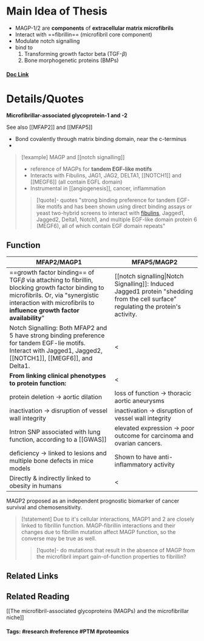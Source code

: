 # Main Idea of Thesis

- MAGP-1/2 are **components** of **extracellular matrix microfibrils**
- Interact with ==fibrillin== (microfibril core component)
- Modulate notch signalling
- bind to
	1. Transforming growth factor beta (TGF-$\beta$)
	2. Bone morphogenetic proteins (BMPs)
#### [Doc Link](https://www.sciencedirect.com/science/article/pii/S0945053X17304936)

# Details/Quotes


**Microfibrillar-associated glycoprotein-1 and -2**

See also [[MFAP2]] and [[MFAP5]]


- Bond covalently through matrix binding domain, near the c-terminus
- 

> [!example] MAGP and [[notch signalling]]
> - reference of MAGPs for **tandem EGF-like motifs**
> - Interacts with Fibulins, JAG1, JAG2, DELTA1, [[NOTCH1]] and [[MEGF6]] (all contain EGFL domain)
> - Instrumental in [[angiogenesis]], cancer, inflammation
> 
> >[!quote]- quotes
> > "strong binding preference for tandem EGF-like motifs and has been shown using direct binding assays or yeast two-hybrid screens to interact with [fibulins](https://www.sciencedirect.com/topics/biochemistry-genetics-and-molecular-biology/fibulin "Learn more about fibulins from ScienceDirect's AI-generated Topic Pages"), Jagged1, Jagged2, Delta1, Notch1, and multiple EGF-like domain protein 6 (MEGF6), all of which contain EGF domain repeats"

## Function 

| MFAP2/MAGP1                                                                                                                                                                                                         | MFAP5/MAGP2                                                                                                                         |
| ------------------------------------------------------------------------------------------------------------------------------------------------------------------------------------------------------------------- | ----------------------------------------------------------------------------------------------------------------------------------- |
| ==growth factor binding== of TGF$\beta$ via attaching to fibrillin, blocking growth factor binding to microfibrils. Or, via "synergistic interaction with microfibrils to **influence growth factor availability**" | [[notch signalling\|Notch Signalling]]: Induced Jagged1 protein "shedding from the cell surface" regulating the protein's activity. |
| Notch Signalling: Both MFAP2 and 5 have strong binding preference for tandem EGF-lie motifs. Interact with Jagged1, Jagged2, [[NOTCH1]], [[MEGF6]], and Delta1.                                                     | <                                                                                                                                   |
| **From linking clinical phenotypes to protein function:**                                                                                                                                                           | <                                                                                                                                   |
| protein deletion -> aortic dilation                                                                                                                                                                                 | loss of function -> thoracic aortic aneurysms                                                                                       |
| inactivation -> disruption of vessel wall integrity                                                                                                                                                                 | inactivation -> disruption of vessel wall integrity                                                                                 |
| Intron SNP associated with lung function, according to a [[GWAS]]                                                                                                                                                   | elevated expression -> poor outcome for carcinoma and ovarian cancers.                                                              |
| deficiency -> linked to lesions and multiple bone defects in mice models                                                                                                                                            | Shown to have anti-inflammatory activity                                                                                            |
| Directly & indirectly linked to obesity in humans                                                                                                                                                                   | <                                                                                                                                   |


MAGP2 proposed as an independent prognostic biomarker of cancer survival and chemosensitivity.


> [!statement] 
> Due to it's cellular interactions, MAGP1 and 2 are closely linked to fibrillin function. MAGP-fibrillin interactions and their changes due to fibrillin mutation affect MAGP function, so the converse may be true as well. 
> 
> > [!quote]-
> > do mutations that result in the absence of MAGP from the microfibril impart gain-of-function properties to fibrillin?


## Related Links

## Related Reading
[[The microfibril-associated glycoproteins (MAGPs) and the microfibrillar niche]]


#### Tags: #research #reference #PTM #proteomics 